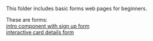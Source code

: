 This folder includes basic forms web pages for beginners.<br>

These are forms:<br>
[intro component with sign up form](https://bravert09.github.io/basic-forms-collection/intro-component-with-sign-up-form/)<br>
[interactive card details form](https://bravert09.github.io/basic-forms-collection/interactive-card-details-form/)<br>


